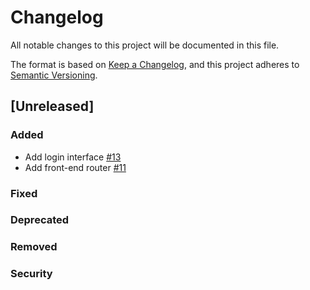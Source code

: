 # Changelog

All notable changes to this project will be documented in this file.

The format is based on [Keep a Changelog](https://keepachangelog.com/en/1.0.0/),
and this project adheres to [Semantic Versioning](https://semver.org/spec/v2.0.0.html).

## [Unreleased]

### Added
-   Add login interface [#13](https://github.com/archesproject/arches-lingo/issues/13)
-   Add front-end router [#11](https://github.com/archesproject/arches-lingo/issues/11)

### Fixed

### Deprecated

### Removed

### Security
